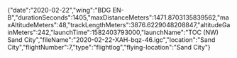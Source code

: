 {"date":"2020-02-22","wing":"BDG EN-B","durationSeconds":1405,"maxDistanceMeters":1471.8703135839562,"maxAltitudeMeters":48,"trackLengthMeters":3876.6229048208847,"altitudeGainMeters":242,"launchTime":1582403793000,"launchName":"TOC (NW) Sand City","fileName":"2020-02-22-XAH-bqz-46.igc","location":"Sand City","flightNumber":7,"type":"flightlog","flying-location":"Sand City"}
